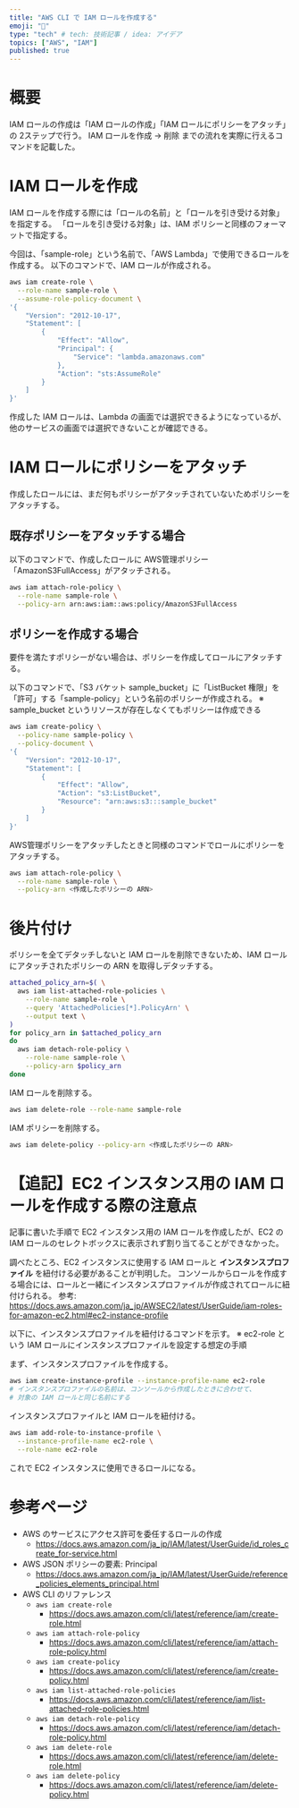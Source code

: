 ```yaml
---
title: "AWS CLI で IAM ロールを作成する"
emoji: "🔧"
type: "tech" # tech: 技術記事 / idea: アイデア
topics: ["AWS", "IAM"]
published: true
---
```


# 概要

IAM ロールの作成は「IAM ロールの作成」「IAM ロールにポリシーをアタッチ」の 2ステップで行う。
IAM ロールを作成 → 削除 までの流れを実際に行えるコマンドを記載した。

# IAM ロールを作成

IAM ロールを作成する際には「ロールの名前」と「ロールを引き受ける対象」を指定する。
「ロールを引き受ける対象」は、IAM ポリシーと同様のフォーマットで指定する。

今回は、「sample-role」という名前で、「AWS Lambda」で使用できるロールを作成する。
以下のコマンドで、IAM ロールが作成される。

```bash
aws iam create-role \
  --role-name sample-role \
  --assume-role-policy-document \
'{
    "Version": "2012-10-17",
    "Statement": [
        {
            "Effect": "Allow",
            "Principal": {
                "Service": "lambda.amazonaws.com"
            },
            "Action": "sts:AssumeRole"
        }
    ]
}'
```

作成した IAM ロールは、Lambda の画面では選択できるようになっているが、他のサービスの画面では選択できないことが確認できる。


# IAM ロールにポリシーをアタッチ

作成したロールには、まだ何もポリシーがアタッチされていないためポリシーをアタッチする。

## 既存ポリシーをアタッチする場合

以下のコマンドで、作成したロールに AWS管理ポリシー「AmazonS3FullAccess」がアタッチされる。

```bash
aws iam attach-role-policy \
  --role-name sample-role \
  --policy-arn arn:aws:iam::aws:policy/AmazonS3FullAccess
```


## ポリシーを作成する場合

要件を満たすポリシーがない場合は、ポリシーを作成してロールにアタッチする。

以下のコマンドで、「S3 バケット sample_bucket」に「ListBucket 権限」を「許可」する「sample-policy」という名前のポリシーが作成される。
※ sample_bucket というリソースが存在しなくてもポリシーは作成できる

```bash
aws iam create-policy \
  --policy-name sample-policy \
  --policy-document \
'{
    "Version": "2012-10-17",
    "Statement": [
        {
            "Effect": "Allow",
            "Action": "s3:ListBucket",
            "Resource": "arn:aws:s3:::sample_bucket"
        }
    ]
}'
```

AWS管理ポリシーをアタッチしたときと同様のコマンドでロールにポリシーをアタッチする。

```bash
aws iam attach-role-policy \
  --role-name sample-role \
  --policy-arn <作成したポリシーの ARN>
```

# 後片付け

ポリシーを全てデタッチしないと IAM ロールを削除できないため、IAM ロールにアタッチされたポリシーの ARN を取得しデタッチする。

```bash
attached_policy_arn=$( \
  aws iam list-attached-role-policies \
    --role-name sample-role \
    --query 'AttachedPolicies[*].PolicyArn' \
    --output text \
)
for policy_arn in $attached_policy_arn
do
  aws iam detach-role-policy \
    --role-name sample-role \
    --policy-arn $policy_arn
done
```

IAM ロールを削除する。

```bash
aws iam delete-role --role-name sample-role
```

IAM ポリシーを削除する。

```bash
aws iam delete-policy --policy-arn <作成したポリシーの ARN>
```

# 【追記】EC2 インスタンス用の IAM ロールを作成する際の注意点

記事に書いた手順で EC2 インスタンス用の IAM ロールを作成したが、EC2 の IAM ロールのセレクトボックスに表示されず割り当てることができなかった。

調べたところ、EC2 インスタンスに使用する IAM ロールと **インスタンスプロファイル** を紐付ける必要があることが判明した。
コンソールからロールを作成する場合には、ロールと一緒にインスタンスプロファイルが作成されてロールに紐付けられる。
参考: https://docs.aws.amazon.com/ja_jp/AWSEC2/latest/UserGuide/iam-roles-for-amazon-ec2.html#ec2-instance-profile

以下に、インスタンスプロファイルを紐付けるコマンドを示す。
※ ec2-role という IAM ロールにインスタンスプロファイルを設定する想定の手順

まず、インスタンスプロファイルを作成する。

```bash
aws iam create-instance-profile --instance-profile-name ec2-role
# インスタンスプロファイルの名前は、コンソールから作成したときに合わせて、
# 対象の IAM ロールと同じ名前にする
```

インスタンスプロファイルと IAM ロールを紐付ける。

```bash
aws iam add-role-to-instance-profile \
  --instance-profile-name ec2-role \
  --role-name ec2-role
```

これで EC2 インスタンスに使用できるロールになる。


# 参考ページ

- AWS のサービスにアクセス許可を委任するロールの作成
    - https://docs.aws.amazon.com/ja_jp/IAM/latest/UserGuide/id_roles_create_for-service.html
- AWS JSON ポリシーの要素: Principal
    - https://docs.aws.amazon.com/ja_jp/IAM/latest/UserGuide/reference_policies_elements_principal.html
- AWS CLI のリファレンス
    - `aws iam create-role`
        - https://docs.aws.amazon.com/cli/latest/reference/iam/create-role.html
    - `aws iam attach-role-policy`
        - https://docs.aws.amazon.com/cli/latest/reference/iam/attach-role-policy.html
    - `aws iam create-policy`
        - https://docs.aws.amazon.com/cli/latest/reference/iam/create-policy.html
    - `aws iam list-attached-role-policies`
        - https://docs.aws.amazon.com/cli/latest/reference/iam/list-attached-role-policies.html
    - `aws iam detach-role-policy`
        - https://docs.aws.amazon.com/cli/latest/reference/iam/detach-role-policy.html
    - `aws iam delete-role`
        - https://docs.aws.amazon.com/cli/latest/reference/iam/delete-role.html
    - `aws iam delete-policy`
        - https://docs.aws.amazon.com/cli/latest/reference/iam/delete-policy.html
